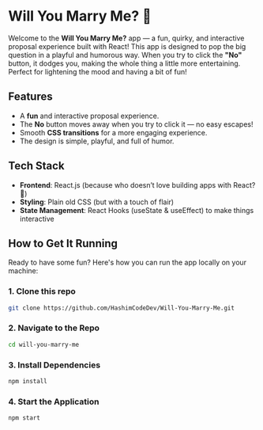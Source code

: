 # Will You Marry Me? 💍

Welcome to the **Will You Marry Me?** app — a fun, quirky, and interactive proposal experience built with React! This app is designed to pop the big question in a playful and humorous way. When you try to click the **"No"** button, it dodges you, making the whole thing a little more entertaining. Perfect for lightening the mood and having a bit of fun!

## Features

- A **fun** and interactive proposal experience.
- The **No** button moves away when you try to click it — no easy escapes!
- Smooth **CSS transitions** for a more engaging experience.
- The design is simple, playful, and full of humor.

## Tech Stack

- **Frontend**: React.js (because who doesn’t love building apps with React? 🤩)
- **Styling**: Plain old CSS (but with a touch of flair)
- **State Management**: React Hooks (useState & useEffect) to make things interactive

## How to Get It Running

Ready to have some fun? Here's how you can run the app locally on your machine:

### 1. Clone this repo
```bash 
git clone https://github.com/HashimCodeDev/Will-You-Marry-Me.git
```

### 2. Navigate to the Repo
```bash
cd will-you-marry-me
```

### 3. Install Dependencies
```bash
npm install
```

### 4. Start the Application
```bash
npm start
```

